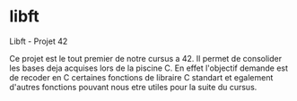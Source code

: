 # libft
Libft - Projet 42

Ce projet est le tout premier de notre cursus a 42. Il permet de consolider les bases deja acquises lors de la piscine C.
En effet l'objectif demande est de recoder en C certaines fonctions de libraire C standart et egalement d'autres fonctions pouvant nous etre utiles pour la suite du cursus.
